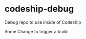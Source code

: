 codeship-debug
==============

Debug repo to use inside of Codeship

Some Change to trigger a build
